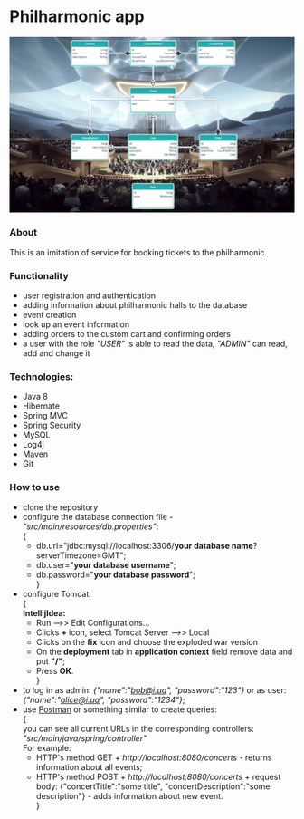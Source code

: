 # Philharmonic app
![logo](images/relations_logo.png)
### About
This is an imitation of service for booking tickets to the philharmonic.
### Functionality
- user registration and authentication
- adding information about philharmonic halls to the database
- event creation
- look up an event information
- adding orders to the custom cart and confirming orders
- a user with the role *"USER"* is able to read the data, *"ADMIN"* can read, add and change it
### Technologies:
- Java 8
- Hibernate  
- Spring MVC
- Spring Security
- MySQL
- Log4j  
- Maven
- Git
### How to use
- clone the repository
- configure the database connection file - *"src/main/resources/db.properties"*:<br/>
  {<br/>
    - db.url="jdbc:mysql://localhost:3306/**your database name**?serverTimezone=GMT";<br/>
    - db.user="**your database username**";<br/>
    - db.password="**your database password**";<br/>
      }<br/>
- configure Tomcat:<br/>
  {<br/>
  **IntellijIdea:**
    - Run –>> Edit Configurations…
    - Clicks **+** icon, select Tomcat Server –>> Local<br/>
    - Clicks on the **fix** icon and choose the exploded war version
    - On the **deployment** tab in **application context** field remove data and put **"/"**;
    - Press **OK**.<br/>
      }<br/>
- to log in as admin: *{"name":"bob@i.ua", "password":"123"}* or as user: *{"name":"alice@i.ua", "password":"1234"}*;
- use [Postman](https://www.postman.com/) or something similar to create queries:<br/>
  {<br/>
  you can see all current URLs in the corresponding controllers: *"src/main/java/spring/controller"*<br/>
  For example:
  - HTTP's method GET + *http://localhost:8080/concerts* - returns information about all events;
  - HTTP's method POST + *http://localhost:8080/concerts* + 
    request body: {"concertTitle":"some title", "concertDescription":"some description"} - adds information about new event.<br/>
    }<br/>